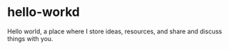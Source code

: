 # hello-workd
Hello world, a place where I store ideas, resources, and share and discuss things with you.
